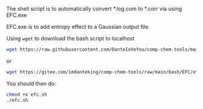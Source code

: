 The shell script is to automatically convert *.log.com to *.corr via using EFC.exe

EFC.exe is to add entropy effect to a Gaussian output file.

Using `wget` to download the bash script to localhost

```bash
wget https://raw.githubusercontent.com/DanteIoVeYou/comp-chem-tools/main/bash/EFC/efc.sh
```
or
```bash
wget https://gitee.com/imdanteking/comp-chem-tools/raw/main/bash/EFC/efc.sh
```


You should then do:

```bash
chmod +x efc.sh
./efc.sh
```

